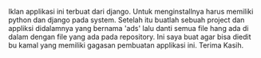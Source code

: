 Iklan applikasi ini terbuat dari django.
Untuk menginstallnya harus memiliki python dan django pada system.
Setelah itu buatlah sebuah project dan appliksi didalamnya yang bernama 'ads' lalu danti semua file hang ada di dalam dengan file yang ada pada repository.
Ini saya buat agar bisa diedit bu kamal yang memiliki gagasan pembuatan applikasi ini.
Terima Kasih.
